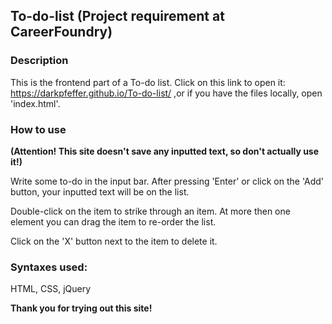 ## To-do-list (Project requirement at CareerFoundry)
 
### Description
This is the frontend part of a To-do list.
Click on this link to open it: https://darkpfeffer.github.io/To-do-list/ ,or if you have the files locally, open 'index.html'.

### How to use
**(Attention! This site doesn't save any inputted text, so don't actually use it!)**

Write some to-do in the input bar. After pressing 'Enter' or click on the 'Add' button, your inputted text will be on the list. 

Double-click on the item to strike through an item. At more then one element you can drag the item to re-order the list.

Click on the 'X' button next to the item to delete it.

### Syntaxes used:

HTML, CSS, jQuery

**Thank you for trying out this site!**